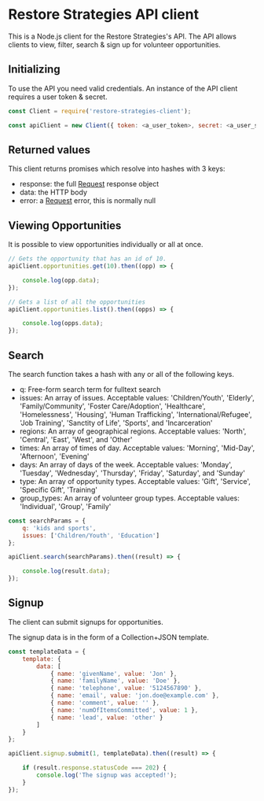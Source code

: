 # Restore Strategies API client

This is a Node.js client for the Restore Strategies's API. The API allows clients to view, filter, search & sign up for volunteer opportunities.

## Initializing

To use the API you need valid credentials. An instance of the API client requires a user token & secret.

```javascript
const Client = require('restore-strategies-client');

const apiClient = new Client({ token: <a_user_token>, secret: <a_user_secet>});
```

## Returned values

This client returns promises which resolve into hashes with 3 keys:

* response: the full [Request](https://www.npmjs.com/package/request) response object
* data: the HTTP body
* error: a [Request](https://www.npmjs.com/package/request) error, this is normally null

## Viewing Opportunities

It is possible to view opportunities individually or all at once.

```javascript
// Gets the opportunity that has an id of 10.
apiClient.opportunities.get(10).then((opp) => {

    console.log(opp.data);
});

// Gets a list of all the opportunities
apiClient.opportunities.list().then((opps) => {

    console.log(opps.data);
});
```

## Search

The search function takes a hash with any or all of the following keys.

* q: Free-form search term for fulltext search
* issues: An array of issues. Acceptable values: 'Children/Youth', 'Elderly', 'Family/Community', 'Foster Care/Adoption', 'Healthcare', 'Homelessness', 'Housing', 'Human Trafficking', 'International/Refugee', 'Job Training', 'Sanctity of Life', 'Sports', and 'Incarceration'
* regions: An array of geographical regions. Acceptable values: 'North', 'Central', 'East', 'West', and 'Other'
* times: An array of times of day. Acceptable values: 'Morning', 'Mid-Day', 'Afternoon', 'Evening'
* days: An array of days of the week. Acceptable values: 'Monday', 'Tuesday', 'Wednesday', 'Thursday', 'Friday', 'Saturday', and 'Sunday'
* type: An array of opportunity types. Acceptable values: 'Gift', 'Service', 'Specific Gift', 'Training'
* group_types: An array of volunteer group types. Acceptable values: 'Individual', 'Group', 'Family'


```javascript
const searchParams = {
    q: 'kids and sports',
    issues: ['Children/Youth', 'Education']
};

apiClient.search(searchParams).then((result) => {

    console.log(result.data);
});
```

## Signup

The client can submit signups for opportunities.

The signup data is in the form of a Collection+JSON template.

```javascript
const templateData = {
    template: {
        data: [
            { name: 'givenName', value: 'Jon' },
            { name: 'familyName', value: 'Doe' },
            { name: 'telephone', value: '5124567890' },
            { name: 'email', value: 'jon.doe@example.com' },
            { name: 'comment', value: '' },
            { name: 'numOfItemsCommitted', value: 1 },
            { name: 'lead', value: 'other' }
        ]
    }
};

apiClient.signup.submit(1, templateData).then((result) => {

    if (result.response.statusCode === 202) {
        console.log('The signup was accepted!');
    }
});
```
